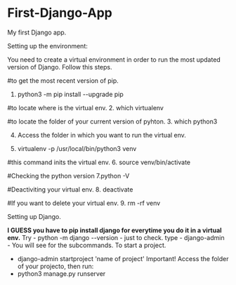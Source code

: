 # First-Django-App
My first Django app. 

Setting up the environment:

You need to create a virtual environment in order to run the most updated version of Django.
Follow this steps.

#to get the most recent version of pip.
1. python3 -m pip install --upgrade pip

#to locate where is the virtual env.
2. which virtualenv

#to locate the folder of your current version of pyhton.
3. which python3

4. Access the folder in which you want to run the virtual env.

5. virtualenv -p /usr/local/bin/python3 venv

#this command inits the virtual env.
6. source venv/bin/activate

#Checking the python version
7.python -V 

#Deactiviting your virtual env.
8. deactivate 

#If you want to delete your virtual env.
9. rm -rf venv

Setting up Django.

<b> I GUESS you have to pip install django for everytime you do it in a virtual env.</b>
Try - python -m django --version - just to check.
type - django-admin - You will see for the subcommands.
To start a project.
- django-admin startproject 'name of project'
Important! Access the folder of your projecto, then run:
- python3 manage.py runserver

